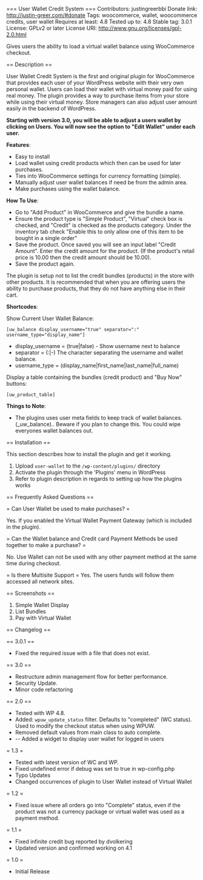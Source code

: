 === User Wallet Credit System ===
Contributors: justingreerbbi
Donate link: http://justin-greer.com/#donate
Tags: woocommerce, wallet, woocommerce credits, user wallet
Requires at least: 4.8
Tested up to: 4.8
Stable tag: 3.0.1
License: GPLv2 or later
License URI: http://www.gnu.org/licenses/gpl-2.0.html

Gives users the ability to load a virtual wallet balance using WooCommerce checkout.

== Description ==

User Wallet Credit System is the first and original plugin for WooCommerce that provides each user of your WordPress website with their very own personal
wallet. Users can load their wallet with virtual money paid for using real money. The plugin provides a way to purchase items from your store while using their virtual money.
Store managers can also adjust user amount easily in the backend of WordPress.

**Starting with version 3.0, you will be able to adjust a users wallet by clicking on Users. You will now see the option to "Edit Wallet" under each user.**

**Features**:

* Easy to install
* Load wallet using credit products which then can be used for later purchases.
* Ties into WooCommerce settings for currency formatting (simple).
* Manually adjust user wallet balances if need be from the admin area.
* Make purchases using the wallet balance.

**How To Use**:

*	Go to "Add Product" in WooCommerce and give the bundle a name.
* Ensure the product type is "Simple Product", "Virtual" check box is checked, and "Credit" is checked as the products category. Under the inventory tab check "Enable this to only allow one of this item to be bought in a single order"
*	Save the product. Once saved you will see an input label "Credit Amount". Enter the credit amount for the product. (If the product's retail price is 10.00 then the credit amount should be 10.00). 
* Save the product again.

The plugin is setup not to list the credit bundles (products) in the store with other products. It is recommended that when you are offering users the ability to purchase products, that they do not have anything else in their cart.

**Shortcodes**:

Show Current User Wallet Balance:

`
[uw_balance display_username="true" separator=":" username_type="display_name"]
`

* display_username = (true|false) - Show username next to balance
* separator = (:|-) The character separating the username and wallet balance.
* username_type = (display_name|first_name|last_name|full_name)


Display a table containing the bundles (credit product) and "Buy Now" buttons:

`
[uw_product_table]
`

**Things to Note**:

* The plugins uses user meta fields to keep track of wallet balances. (_uw_balance).. Beware if you plan to 				change this. You could wipe everyones wallet balances out.


== Installation ==

This section describes how to install the plugin and get it working.

1. Upload `user-wallet` to the `/wp-content/plugins/` directory
1. Activate the plugin through the 'Plugins' menu in WordPress
1. Refer to plugin description in regards to setting up how the plugins works

== Frequently Asked Questions ==

= Can User Wallet be used to make purchases? =

Yes. If you enabled the Virtual Wallet Payment Gateway (which is included in the plugin).

= Can the Wallet balance and Credit card Payment Methods be used together to make a purchase? =

No. Use Wallet can not be used with any other payment method at the same time during checkout.

= Is there Multisite Support =
Yes. The users funds will follow them accessed all network sites.

== Screenshots ==

1. Simple Wallet Display
2. List Bundles
3. Pay with Virtual Wallet

== Changelog ==

== 3.0.1 ==
* Fixed the required issue with a file that does not exist.

== 3.0 ==
* Restructure admin management flow for better performance.
* Security Update.
* Minor code refactoring

== 2.0 ==
* Tested with WP 4.8.
* Added: `wpuw_update_status` filter. Defaults to "completed" (WC status). Used to modify the checkout status when using WPUW.
* Removed default values from main class to auto complete.
* -- Added a widget to display user wallet for logged in users

= 1.3 =
* Tested with latest version of WC and WP.
* Fixed undefined error if debug was set to true in wp-config.php
* Typo Updates
* Changed occurrences of plugin to User Wallet instead of Virtual Wallet

= 1.2 =
* Fixed issue where all orders go into "Complete" status, even if the product was not a currency package or virtual wallet was used as a payment method.

= 1.1 =
* Fixed infinite credit bug reported by dvolkering
* Updated version and confirmed working on 4.1

= 1.0 =
* Initial Release
